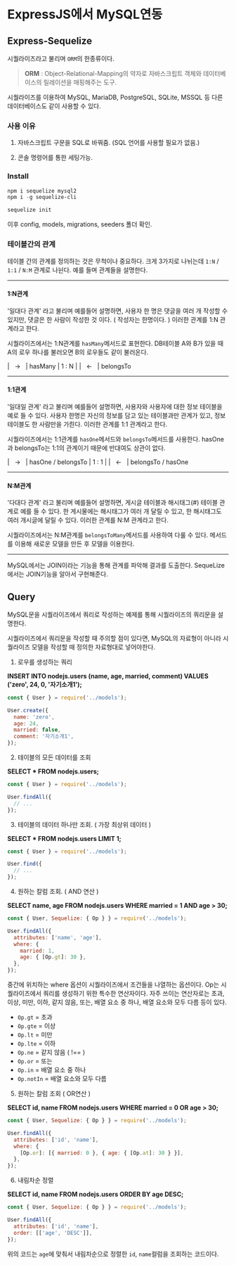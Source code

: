 # ExpressJS에서 MySQL연동

## Express-Sequelize

시퀄라이즈라고 불리며 `ORM`의 한종류이다.

> **ORM** : Object-Relational-Mapping의 약자로 자바스크립트 객체와 데이터베이스의 릴레이션을 매핑해주는 도구.

시퀄라이즈를 이용하여 MySQL, MariaDB, PostgreSQL, SQLite, MSSQL 등 다른 데이터베이스도 같이 사용할 수 있다.

### 사용 이유

1. 자바스크립트 구문을 SQL로 바꿔줌. (SQL 언어를 사용할 필요가 없음.)

2. 콘솔 명령어를 통한 세팅가능.

### Install

```powershell
npm i sequelize mysql2
npm i -g sequelize-cli

sequelize init
```

이후 config, models, migrations, seeders 폴더 확인.

### 테이블간의 관계

테이블 간의 관계를 정의하는 것은 무척이나 중요하다.
크게 3가지로 나뉘는데 `1:N` / `1:1` / `N:M` 관계로 나뉜다.
예를 들며 관계들을 설명한다.

---

#### 1:N관계

'일대다 관계' 라고 불리며 예를들어 설명하면, 사용자 한 명은 댓글을 여러 개 작성할 수 있지만, 댓글은 한 사람이 작성한 것 이다. ( 작성자는 한명이다. ) 이러한 관계를 1:N 관계라고 한다.

시퀄라이즈에서는 1:N관계를 `hasMany`메서드로 표현한다. DB테이블 A와 B가 있을 때 A의 로우 하나를 불러오면 B의 로우들도 같이 불러온다.

|&nbsp;&nbsp;&nbsp;->&nbsp;&nbsp;&nbsp;| hasMany
| 1 : N |
|&nbsp;&nbsp;&nbsp;<-&nbsp;&nbsp;&nbsp;| belongsTo

---

#### 1:1관계

'일대일 관계' 라고 불리며 예를들어 설명하면, 사용자와 사용자에 대한 정보 테이블을 예로 들 수 있다. 사용자 한명은 자신의 정보를 담고 있는 테이블과만 관계가 있고, 정보테이블도 한 사람만을 가릔다. 이러한 관계를 1:1 관계라고 한다.

시퀄라이즈에서는 1:1관계를 `hasOne`메서드와 `belongsTo`메서드를 사용한다. hasOne과 belongsTo는 1:1의 관계이기 때문에 반대여도 상관이 없다.

|&nbsp;&nbsp;&nbsp;->&nbsp;&nbsp;&nbsp;| hasOne / belongsTo
| 1 : 1 |
|&nbsp;&nbsp;&nbsp;<-&nbsp;&nbsp;&nbsp;| belongsTo / hasOne

---

#### N:M관계

'다대다 관계' 라고 불리며 예를들어 설명하면, 게시글 테이블과 해시태그(#) 테이블 관계로 예를 들 수 있다. 한 게시물에는 해시태그가 여러 개 달릴 수 있고, 한 해시태그도 여러 개시글에 달릴 수 있다. 이러한 관계를 N:M 관계라고 한다.

시퀄라이즈에서는 N:M관계를 `belongsToMany`메서드를 사용하여 다룰 수 있다. 메서드를 이용해 새로운 모델을 만든 후 모델을 이용한다.

---

MySQL에서는 JOIN이라는 기능을 통해 관계를 파악해 결과를 도출한다.
SequeLize에서는 JOIN기능을 알아서 구현해준다.

## Query

MySQL문을 시퀄라이즈에서 쿼리로 작성하는 예제를 통해 시퀄라이즈의 쿼리문을 설명한다.

시퀄라이즈에서 쿼리문을 작성할 때 주의할 점이 있다면, MySQL의 자료형이 아니라 시퀄라이즈 모델을 작성할 때 정의한 자료형대로 넣어야한다.

1. 로우를 생성하는 쿼리

**INSERT INTO nodejs.users (name, age, married, comment) VALUES ('zero', 24, 0, '자기소개1');**

```js
const { User } = require('../models');

User.create({
  name: 'zero',
  age: 24,
  married: false,
  comment: '자기소개1',
});
```

2. 테이블의 모든 데이터를 조회

**SELECT * FROM nodejs.users;**

```js
const { User } = require('../models');

User.findAll({
  // ...
});
```

3. 테이블의 데이터 하나만 조회. ( 가장 최상위 데이터 )

**SELECT * FROM nodejs.users LIMIT 1;**

```js
const { User } = require('../models');

User.find({
  // ...
});
```

4. 원하는 칼럼 조회. ( AND 연산 )

**SELECT name, age FROM nodejs.users WHERE married = 1 AND age > 30;**

```js
const { User, Sequelize: { Op } } = require('../models');

User.findAll({
  attributes: ['name', 'age'],
  where: {
    married: 1,
    age: { [Op.gt]: 30 },
  },
});
```

중간에 위치하는 where 옵션이 시퀄라이즈에서 조건들을 나열하는 옵션이다. Op는 시퀄라이즈에서 쿼리를 생성하기 위한 특수한 연산자이다. 자주 쓰이는 연산자로는 초과, 이상, 미만, 이하, 같지 않음, 또는, 배열 요소 중 하나, 배열 요소와 모두 다름 등이 있다.

- `Op.gt` = 초과
- `Op.gte` = 이상
- `Op.lt` = 미만
- `Op.lte` = 이하
- `Op.ne` = 같지 않음 ( !== )
- `Op.or` = 또는
- `Op.in` = 배열 요소 중 하나
- `Op.notIn` = 배열 요소와 모두 다름

5. 원하는 칼럼 조회 ( OR연산 )

**SELECT id, name FROM nodejs.users WHERE married = 0 OR age > 30;**

```js
const { User, Sequelize: { Op } } = require('../models');

User.findAll({
  attributes: ['id', 'name'],
  where: {
    [Op.or]: [{ married: 0 }, { age: { [Op.at]: 30 } }],
  },
});
```

6. 내림차순 정렬

**SELECT id, name FROM nodejs.users ORDER BY age DESC;**

```js
const { User, Sequelize: { Op } } = require('../models');

User.findAll({
  attributes: ['id', 'name'],
  order: [['age', 'DESC']],
});
```

위의 코드는 `age`에 맞춰서 내림차순으로 정렬한 `id`, `name`컬럼을 조회하는 코드이다.